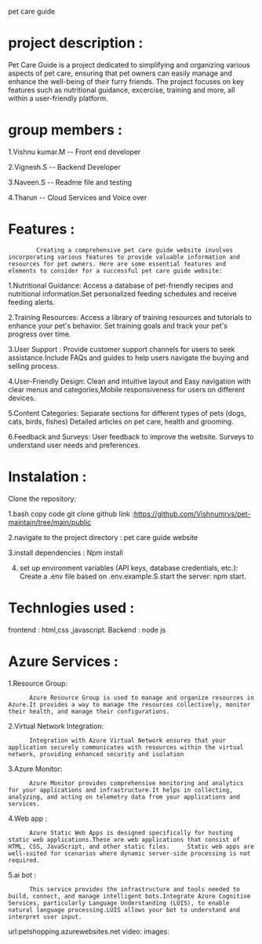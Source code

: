 pet care guide 

# project description :
 
Pet Care Guide is a project dedicated to simplifying and organizing various aspects of pet care, ensuring that pet owners can easily manage and enhance the well-being of their furry friends. The project focuses on key features such as nutritional guidance, excercise, training  and more, all within a user-friendly platform.

# group members :
 
 1.Vishnu kumar.M -- Front end developer
 
 2.Vignesh.S -- Backend Developer
 
 3.Naveen.S -- Readme file and testing 
 
 4.Tharun -- Cloud Services and Voice over
 
# Features :
            Creating a comprehensive pet care guide website involves incorporating various features to provide valuable information and resources for pet owners. Here are some essential features and elements to consider for a successful pet care guide website:

 1.Nutritional Guidance: Access a database of pet-friendly recipes and nutritional information.Set personalized feeding schedules and receive feeding alerts.
 
 2.Training Resources: Access a library of training resources and tutorials to enhance your pet's behavior. Set training goals and track your pet's progress over time.
 
 3.User Support : Provide customer support channels for users to seek assistance.Include FAQs and guides to help users navigate the buying and selling process.

 4.User-Friendly Design: Clean and intuitive layout and Easy navigation with clear menus and categories,Mobile responsiveness for users on different devices.

 5.Content Categories: Separate sections for different types of pets (dogs, cats, birds, fishes) Detailed articles on pet care, health and grooming. 

 6.Feedback and Surveys: User feedback  to improve the website. Surveys to understand user needs and preferences.

# Instalation :
 
 Clone the repository:
 
1.bash copy code git clone github link :https://github.com/Vishnumrvs/pet-maintain/tree/main/public

2.navigate to the project directory : pet care guide website

3.install dependencies : Npm install

4. set up environment variables  (API keys, database credentials, etc.): Create a .env file based on .env.example.S.start the server: npm start.

# Technlogies used :
  frontend : html,css ,javascript. 
  Backend : node js

# Azure Services :

1.Resource Group:
          
          Azure Resource Group is used to manage and organize resources in Azure.It provides a way to manage the resources collectively, monitor their health, and manage their configurations.

2.Virtual Network Integration: 
          
          Integration with Azure Virtual Network ensures that your application securely communicates with resources within the virtual network, providing enhanced security and isolation

3.Azure Monitor:
          
          Azure Monitor provides comprehensive monitoring and analytics for your applications and infrastructure.It helps in collecting, analyzing, and acting on telemetry data from your applications and services.

4.Web app :
          
          Azure Static Web Apps is designed specifically for hosting static web applications.These are web applications that consist of HTML, CSS, JavaScript, and other static files.     Static web apps are well-suited for scenarios where dynamic server-side processing is not required.

5.ai bot :
          
          This service provides the infrastructure and tools needed to build, connect, and manage intelligent bots.Integrate Azure Cognitive Services, particularly Language Understanding (LUIS), to enable natural language processing.LUIS allows your bot to understand and interpret user input.

url:petshopping.azurewebsites.net
video: 
images:
